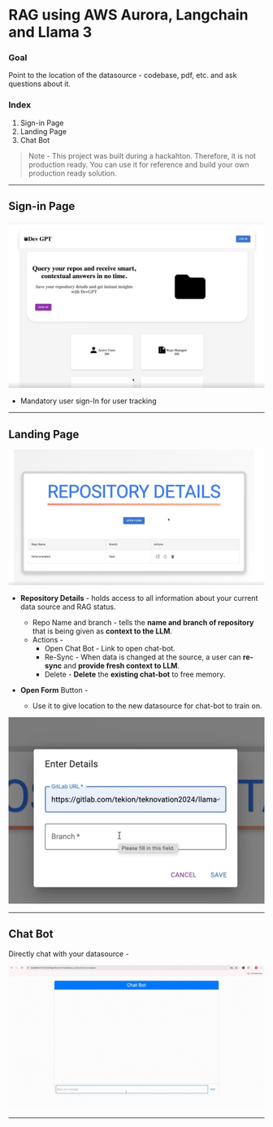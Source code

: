 # RAG using AWS Aurora, Langchain and Llama 3

### Goal

Point to the location of the datasource - codebase, pdf, etc. and ask questions about it.

### Index

1. Sign-in Page
2. Landing Page
3. Chat Bot

> Note - 
This project was built during a hackahton. Therefore, it is not production ready. 
You can use it for reference and build your own production ready solution.
> 

---

## Sign-in Page

![Sign-In Page](misc_holder/image.png)

- Mandatory user sign-In for user tracking

---

## Landing Page

![Data Source Table](misc_holder/image%201.png)

- **Repository Details** - holds access to all information about your current data source and RAG status.
    - Repo Name and branch - tells the **name and branch of repository** that is being given as **context to the LLM**.
    - Actions -
        - Open Chat Bot - Link to open chat-bot.
        - Re-Sync - When data is changed at the source, a user can **re-sync** and **provide fresh context to LLM**.
        - Delete - **Delete** the **existing chat-bot** to free memory.

- **Open Form** Button -
    - Use it to give location to the new datasource for chat-bot to train on.
    

![Add Data Source Img](misc_holder/image%202.png)

---

## Chat Bot

Directly chat with your datasource - 

![Demo Gif](misc_holder/chat_demo_gif.gif)

---
